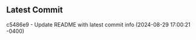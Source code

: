 
## Latest Commit
c5486e9 - Update README with latest commit info (2024-08-29 17:00:21 -0400) <Yunxi-Zhou>
